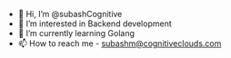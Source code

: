 - 👋 Hi, I’m @subashCognitive
- 👀 I’m interested in Backend development
- 🌱 I’m currently learning Golang
- 📫 How to reach me - subashm@cognitiveclouds.com

<!---
subashCognitive/subashCognitive is a ✨ special ✨ repository because its `README.md` (this file) appears on your GitHub profile.
You can click the Preview link to take a look at your changes.
--->
